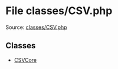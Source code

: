 File classes/CSV.php
=========

Source: [classes/CSV.php](https://github.com/PrestaShop/PrestaShop/blob/1.5.6.3/classes/CSV.php)


Classes
-------

* [CSVCore](class.CSVCore.md)


